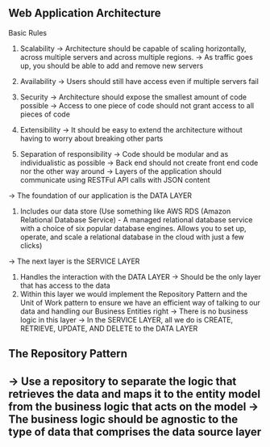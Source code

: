 ## Web Application Architecture
Basic Rules
1. Scalability
-> Architecture should be capable of scaling horizontally, across multiple servers and across multiple regions.
-> As traffic goes up, you should be able to add and remove new servers

2. Availability
-> Users should still have access even if multiple servers fail

3. Security
-> Architecture should expose the smallest amount of code possible
-> Access to one piece of code should not grant access to all pieces of code

4. Extensibility
-> It should be easy to extend the architecture without having to worry about breaking other parts

5. Separation of responsibility
-> Code should be modular and as individualistic as possible
-> Back end should not create front end code nor the other way around
-> Layers of the application should communicate using RESTFul API calls with JSON content

-> The foundation of our application is the DATA LAYER
1. Includes our data store (Use something like AWS RDS (Amazon Relational Database Service) - A managed relational database service with a choice of six popular database engines.  Allows you to set up, operate, and scale a relational database in the cloud with just a few clicks)

-> The next layer is the SERVICE LAYER
1. Handles the interaction with the DATA LAYER -> Should be the only layer that has access to the data
2. Within this layer we would implement the Repository Pattern and the Unit of Work pattern to ensure we have an efficient way of talking to our data and handling our Business Entities right
-> There is no business logic in this layer
-> In the SERVICE LAYER, all we do is CREATE, RETRIEVE, UPDATE, AND DELETE to the DATA LAYER

## The Repository Pattern
-> Use a repository to separate the logic that retrieves the data and maps it to the entity model from the business logic that acts on the model
-> The business logic should be agnostic to the type of data that comprises the data source layer
-
